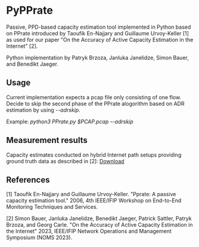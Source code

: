 # PyPPrate

Passive, PPD-based capacity estimation tool implemented in Python based on PPrate introduced by Taoufik En-Najjary and Guillaume Urvoy-Keller [1] as used for our paper "On the Accuracy of Active Capacity Estimation in the Internet" [2].

Python implementation by Patryk Brzoza, Janluka Janelidze, Simon Bauer, and Benedikt Jaeger. 

## Usage

Current implementation expects a pcap file only consisting of one flow.
Decide to skip the second phase of the PPrate alogorithm based on ADR estimation by using *--adrskip*.

Example: *python3 PPrate.py $PCAP.pcap  --adrskip*

## Measurement results

Capacity estimates conducted on hybrid Internet path setups providing ground truth data as described in [2]: [Download](https://oc.net.in.tum.de/index.php/s/NM5Rb7pcpcxaYRG)

## References

[1] Taoufik En-Najjary and Guillaume Urvoy-Keller. "Pprate: A passive capacity estimation tool." 2006, 4th IEEE/IFIP Workshop on End-to-End Monitoring Techniques and Services.

[2] Simon Bauer, Janluka Janelidze, Benedikt Jaeger, Patrick Sattler, Patryk Brzoza, and Georg Carle. "On the Accuracy of Active Capacity Estimation in the Internet" 2023, IEEE/IFIP Network Operations and Management Symposium (NOMS 2023).
